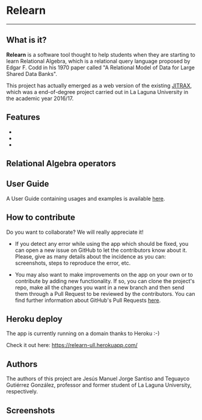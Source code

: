 # Relearn

----
## What is it?

**Relearn** is a software tool thought to help students when they are starting to learn Relational Algebra, which is a relational query language proposed by Edgar F. Codd in his 1970 paper called "A Relational Model of Data for Large Shared Data Banks".

This project has actually emerged as a web version of the existing [JITRAX](https://github.com/tteguayco/JITRAX), which was a end-of-degree project carried out in La Laguna University in the academic year 2016/17.

## Features

* 
* 
* 

## Relational Algebra operators


## User Guide

A User Guide containing usages and examples is available [here](https://relearn.gitbook.io/relearn/).

## How to contribute

Do you want to collaborate? We will really appreciate it!

* If you detect any error while using the app which should be fixed, you can open a new issue on GitHub to let the contributors know about it. Please, give as many details about the incidence as you can: screenshots, steps to reproduce the error, etc.

* You may also want to make improvements on the app on your own or to contribute by adding new functionality. If so, you can clone the project's repo, make all the changes you want in a new branch and then send them through a Pull Request to be reviewed by the contributors. You can find further information about GitHub's Pull Requests [here](https://help.github.com/articles/about-pull-requests/).

## Heroku deploy

The app is currently running on a domain thanks to Heroku :-)

Check it out here: https://relearn-ull.herokuapp.com/

## Authors

The authors of this project are Jesús Manuel Jorge Santiso and Teguayco Gutiérrez González, professor and former student of La Laguna University, respectively. 

## Screenshots

